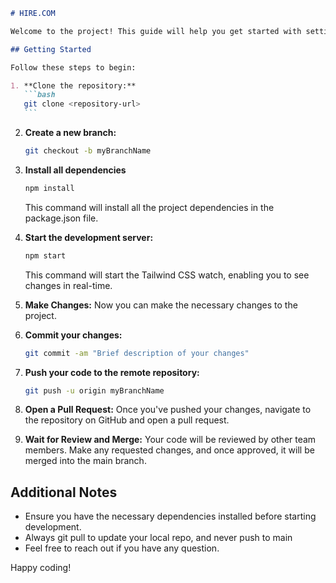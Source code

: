````markdown
# HIRE.COM

Welcome to the project! This guide will help you get started with setting up the project on your local machine and contributing to its development.

## Getting Started

Follow these steps to begin:

1. **Clone the repository:**
   ```bash
   git clone <repository-url>
   ```
````

2. **Create a new branch:**

   ```bash
   git checkout -b myBranchName
   ```

3. **Install all dependencies**

   ```bash
   npm install
   ```

   This command will install all the project dependencies in the package.json file.

4. **Start the development server:**

   ```bash
   npm start
   ```

   This command will start the Tailwind CSS watch, enabling you to see changes in real-time.

5. **Make Changes:**
   Now you can make the necessary changes to the project.

6. **Commit your changes:**

   ```bash
   git commit -am "Brief description of your changes"
   ```

7. **Push your code to the remote repository:**

   ```bash
   git push -u origin myBranchName
   ```

8. **Open a Pull Request:**
   Once you've pushed your changes, navigate to the repository on GitHub and open a pull request.
9. **Wait for Review and Merge:**
   Your code will be reviewed by other team members. Make any requested changes, and once approved, it will be merged into the main branch.

## Additional Notes

- Ensure you have the necessary dependencies installed before starting development.
- Always git pull to update your local repo, and never push to main
- Feel free to reach out if you have any question.

Happy coding!

```

```
